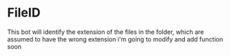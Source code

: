 # FileID
This bot will identify the extension of the files in the folder, which are assumed to have the wrong extension i'm going to modify and add function soon

